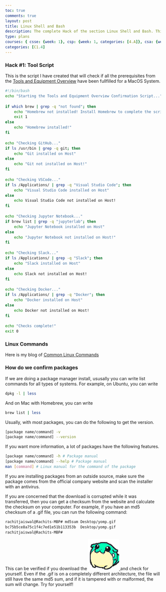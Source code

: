 ```yaml
---
toc: true
comments: true
layout: post
title: Linux Shell and Bash
description: The complete Hack of the section Linux Shell and Bash. This page has the Link to 
type: plans
courses: { csse: {week: 1}, csp: {week: 1, categories: [4.A]}, csa: {week: 0} }
categories: [C1.4]
---
```


### Hack #1: Tool Script
This is the script I have created that will check if all the prerequisites from the [Tools and Equipment Overview](https://nighthawkcoders.github.io/teacher//c4.3/c5.0/2023/08/16/Tools_Equipment.html) have been fullfilled for a MacOS System.
```bash
#!/bin/bash
echo "Starting the Tools and Equipment Overview Confirmation Script..."

if which brew | grep -q "not found"; then
    echo "Homebrew not installed! Install Homebrew to complete the script!"
    exit 1
else
    echo "Homebrew installed!"
fi

echo "Checking GitHub..."
if ls /usr/bin | grep -q git; then
    echo "Git installed on Host"
else
    echo "Git not installed on Host!"
fi

echo "Checking VSCode..."
if ls /Applications/ | grep -q "Visual Studio Code"; then
    echo "Visual Studio Code installed on Host"
else
    echo Visual Studio Code not installed on Host!
fi

echo "Checking Jupyter Notebook..."
if brew list | grep -q "jupyterlab"; then
    echo "Jupyter Notebook installed on Host"
else
    echo "Jupyter Notebook not installed on Host!"
fi

echo "Checking Slack..."
if ls /Applications/ | grep -q "Slack"; then
    echo "Slack installed on Host"
else
    echo Slack not installed on Host!
fi

echo "Checking Docker..."
if ls /Applications/ | grep -q "Docker"; then
    echo "Docker installed on Host"
else
    echo Docker not installed on Host!
fi

echo "Checks complete!"
exit 0
```

### Linux Commands
Here is my blog of [Common Linux Commands](https://rachit-j.github.io/Rackets-Blog/c1.4/2023/08/21/Terminal_Commands.html)

### How do we confirm packages

If we are doing a package manager install, ususally you can write list commands for all types of systems. For example, on Ubuntu, you can write
```bash
dpkg -l | less
```
And on Mac with Homebrew, you can write
```bash
brew list | less
```
Usually, with most packages, you can do the following to get the version.
```bash
[package name/command] -v
[package name/command] --version
```
If you want more information, a lot of packages have the following features.
```bash
[package name/command] -h # Package manual
[package name/command] --help # Package manual
man [command] # Linux manual for the command of the package
```
If you are installing packages from an outside source, make sure the package comes from the official company website and scan the installer with an antivirus.

If you are concerned that the download is corrupted while it was transferred, then you can get a checksum from the website and calculate the checksum on your computer. For example, if you have an md5 checksum of a .gif file, you can run the following command:
```bash
rachitjaiswal@Rachits-MBP# md5sum Desktop/yomp.gif
bc75b5ce8a75c1f4c7ed1e51b113353b  Desktop/yomp.gif
rachitjaiswal@Rachits-MBP#
```
This can be verified if you download the <a href="/images/Yomp.gif" download>
  <img src="/images/Yomp.gif" alt="gif file">
</a> and check for yourself. Even if the .gif is on a completely different architecture, the file will still have the same md5 sum, and if it is tampered with or malformed, the sum will change. Try for yourself!